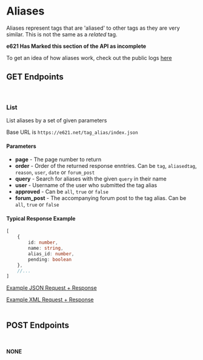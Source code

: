 # Aliases

Aliases represent tags that are 'aliased' to other tags as they are very similar. This is not the same as a _related_ tag.

**e621 Has Marked this section of the API as incomplete**

To get an idea of how aliases work, check out the public logs [here](https://e621.net/tag_alias?order=date)


## GET Endpoints
</br>

### List

List aliases by a set of given parameters

Base URL is `https://e621.net/tag_alias/index.json`

#### Parameters

- **page** - The page number to return
- **order** - Order of the returned response enntries. Can be `tag`, `aliasedtag`, `reason`, `user`, `date` or `forum_post`
- **query** - Search for aliases with the given `query` in their name
- **user** - Username of the user who submitted the tag alias
- **approved** - Can be `all`, `true` or `false`
- **forum_post** - The accompanying forum post to the tag alias. Can be `all`, `true` or `false`

#### Typical Response Example

```typescript
[
    {
        id: number,
        name: string,
        alias_id: number,
        pending: boolean
    },
    //...
]
```

[Example JSON Request + Response](https://e621.net/tag_alias/index.json?aliased_to=digitigrade&approved=true)

[Example XML Request + Response](https://e621.net/tag_alias/index.xml?aliased_to=digitigrade&approved=true)
</br>
</br>

## POST Endpoints
</br>

**NONE**